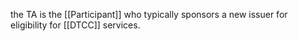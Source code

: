 the TA is the [[Participant]] who typically sponsors a new issuer for eligibility for [[DTCC]] services.